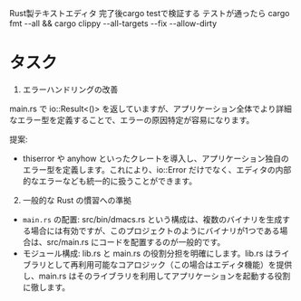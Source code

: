 Rust製テキストエディタ
完了後cargo testで検証する
テストが通ったら cargo fmt --all && cargo clippy --all-targets --fix --allow-dirty

# タスク

  1. エラーハンドリングの改善

  main.rs で io::Result<()> を返していますが、アプリケーション全体でより詳細なエラー型を定義することで、エラーの原因特定が容易になります。

  提案:

   * thiserror や anyhow といったクレートを導入し、アプリケーション独自のエラー型を定義します。これにより、io::Error だけでなく、エディタの内部的なエラーなども統一的に扱うことができます。

  2. 一般的な Rust の慣習への準拠

   * `main.rs` の配置: src/bin/dmacs.rs という構成は、複数のバイナリを生成する場合には有効ですが、このプロジェクトのようにバイナリが1つである場合は、src/main.rs にコードを配置するのが一般的です。
   * モジュール構成: lib.rs と main.rs の役割分担を明確にします。lib.rs はライブラリとして再利用可能なコアロジック（この場合はエディタ機能）を提供し、main.rs はそのライブラリを利用してアプリケーションを起動する役割に徹します。
